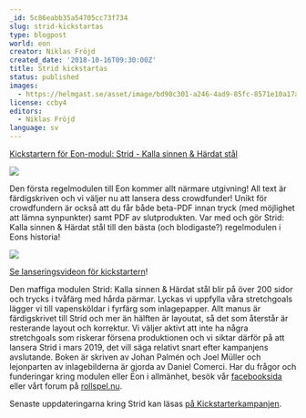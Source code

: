 ```yaml
---
_id: 5c86eabb35a54705cc73f734
slug: strid-kickstartas
type: blogpost
world: eon
creator: Niklas Fröjd
created_date: '2018-10-16T09:30:00Z'
title: Strid kickstartas
status: published
images:
  - https://helmgast.se/asset/image/bd90c301-a246-4ad9-85fc-8571e10a17aa.jpg
license: ccby4
editors:
  - Niklas Fröjd
language: sv
---
```

[Kickstartern för Eon-modul: Strid - Kalla sinnen & Härdat stål](https://www.kickstarter.com/projects/helmgast/eon-modul-strid-kalla-sinnen-and-hardat-stal/updates)

![](https://helmgast.se/asset/image/bd90c301-a246-4ad9-85fc-8571e10a17aa.jpg)

Den första regelmodulen till Eon kommer allt närmare utgivning! All text är färdigskriven och vi väljer nu att lansera dess crowdfunder! Unikt för crowdfundern är också att du får både beta-PDF innan tryck (med möjlighet att lämna synpunkter) samt PDF av slutprodukten. Var med och gör Strid: Kalla sinnen & Härdat stål till den bästa (och blodigaste?) regelmodulen i Eons historia!

[![](https://helmgast.se/asset/image/c56409bd939c76efab591d0f14b2e96b.png)](https://youtu.be/Efnzw0buW5g)

[Se lanseringsvideon för kickstartern](https://youtu.be/Efnzw0buW5g)!

Den maffiga modulen Strid: Kalla sinnen & Härdat stål blir på över 200 sidor och trycks i tvåfärg med hårda pärmar. Lyckas vi uppfylla våra stretchgoals lägger vi till vapensköldar i fyrfärg som inlagepapper. Allt manus är färdigskrivet till Strid och mer än hälften är layoutat, så det som återstår är resterande layout och korrektur. Vi väljer aktivt att inte ha några stretchgoals som riskerar försena produktionen och vi siktar därför på att lansera Strid i mars 2019, det vill säga relativt snart efter kampanjens avslutande. Boken är skriven av Johan Palmén och Joel Müller och lejonparten av inlagebilderna är gjorda av Daniel Comerci. Har du frågor och funderingar kring modulen eller Eon i allmänhet, besök vår [facebooksida](https://www.facebook.com/eonrollspelet/) eller vårt forum på [rollspel.nu](http://www.rollspel.nu/forum/specifika-rollspelsforum/eon).

Senaste uppdateringarna kring Strid kan läsas [på Kickstarterkampanjen](https://www.kickstarter.com/projects/helmgast/eon-modul-strid-kalla-sinnen-and-hardat-stal/updates).
